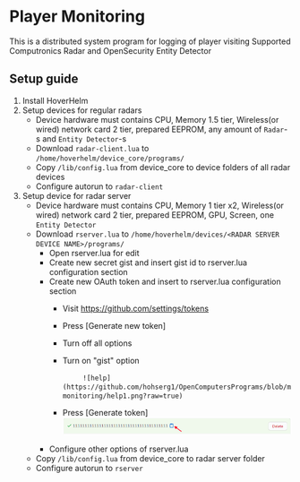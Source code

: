 # Player Monitoring
This is a distributed system program for logging of player visiting
Supported Computronics Radar and OpenSecurity Entity Detector
## Setup guide
1. Install HoverHelm
2. Setup devices for regular radars
    + Device hardware must contains CPU, Memory 1.5 tier, Wireless(or wired) network card 2 tier, prepared EEPROM, any amount of `Radar`-s and `Entity Detector`-s
    + Download `radar-client.lua` to `/home/hoverhelm/device_core/programs/`
    + Copy `/lib/config.lua` from device_core to device folders of all radar devices
    + Configure autorun to `radar-client`
3. Setup device for radar server
    + Device hardware must contains CPU, Memory 1 tier x2, Wireless(or wired) network card 2 tier, prepared EEPROM, GPU, Screen, one `Entity Detector`
    + Download `rserver.lua` to `/home/hoverhelm/devices/<RADAR SERVER DEVICE NAME>/programs/`
        * Open rserver.lua for edit
        * Create new secret gist and insert gist id to rserver.lua configuration section
        * Create new OAuth token and insert to rserver.lua configuration section
            - Visit https://github.com/settings/tokens
            - Press [Generate new token]
            - Turn off all options
            - Turn on "gist" option 
            
                       ![help](https://github.com/hohserg1/OpenComputersPrograms/blob/master/player-monitoring/help1.png?raw=true)
            - Press [Generate token]
                       ![help](https://github.com/hohserg1/OpenComputersPrograms/blob/master/player-monitoring/help2.png?raw=true)
        * Configure other options of rserver.lua
    + Copy `/lib/config.lua` from device_core to radar server folder
    + Configure autorun to `rserver`
